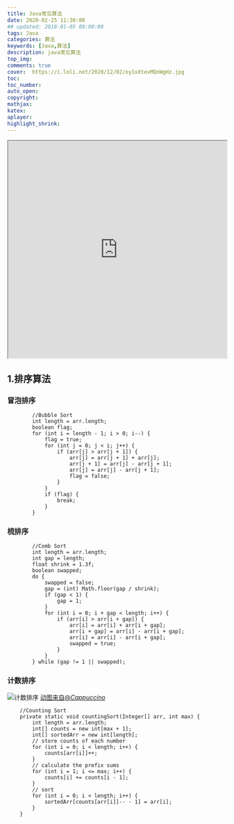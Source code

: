 ```yaml
---
title: Java常见算法
date: 2020-02-25 11:30:00
## updated: 2018-01-05 00:00:00
tags: Java
categories: 算法
keywords: [Java,算法]
description: java常见算法
top_img:
comments: true
cover:  https://i.loli.net/2020/12/02/oy1xXtevMQnWgHz.jpg
toc:
toc_number:
auto_open:
copyright:
mathjax:
katex:
aplayer:
highlight_shrink:
---
```

<iframe src = "https://algorithm-visualizer.org/backtracking/hamiltonean-cycles"
        style= "width:100%;height:500px;"
></iframe>

## 1.排序算法
### 冒泡排序

```
        //Bubble Sort
        int length = arr.length;
        boolean flag;
        for (int i = length - 1; i > 0; i--) {
            flag = true;
            for (int j = 0; j < i; j++) {
                if (arr[j] > arr[j + 1]) {
                    arr[j] = arr[j + 1] + arr[j];
                    arr[j + 1] = arr[j] - arr[j + 1];
                    arr[j] = arr[j] - arr[j + 1];
                    flag = false;
                }
            }
            if (flag) {
                break;
            }
        }
```


### 梳排序

```
        //Comb Sort
        int length = arr.length;
        int gap = length;
        float shrink = 1.3f;
        boolean swapped;
        do {
            swapped = false;
            gap = (int) Math.floor(gap / shrink);
            if (gap < 1) {
                gap = 1;
            }
            for (int i = 0; i + gap < length; i++) {
                if (arr[i] > arr[i + gap]) {
                    arr[i] = arr[i] + arr[i + gap];
                    arr[i + gap] = arr[i] - arr[i + gap];
                    arr[i] = arr[i] - arr[i + gap];
                    swapped = true;
                }
            }
        } while (gap != 1 || swapped);
```

### 计数排序

![计数排序](https://upload-images.jianshu.io/upload_images/11765489-06050cebd6a5bbf8.gif)
[动图来自@_Cappuccino_](https://www.jianshu.com/u/2529ca0530d6)

```
    //Counting Sort
    private static void countingSort(Integer[] arr, int max) {
        int length = arr.length;
        int[] counts = new int[max + 1];
        int[] sortedArr = new int[length];
        // store counts of each number
        for (int i = 0; i < length; i++) {
            counts[arr[i]]++;
        }
        // calculate the prefix sums
        for (int i = 1; i <= max; i++) {
            counts[i] += counts[i - 1];
        }
        // sort
        for (int i = 0; i < length; i++) {
            sortedArr[counts[arr[i]]-- - 1] = arr[i];
        }
    }
```